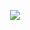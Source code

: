 <p align = "center"> <img src = blob:chrome-untrusted://media-app/4884d768-269f-4af5-ba22-89ac9b48f3ae=-oaymwEiCIcFENAFSFqQAgHyq4qpAxEIARUAAAAAJQAAyEI9AICiQw==&rs=AOn4CLCWIUS7tZIFd6O6Vr_mCwD4rvKwsg> </p>
